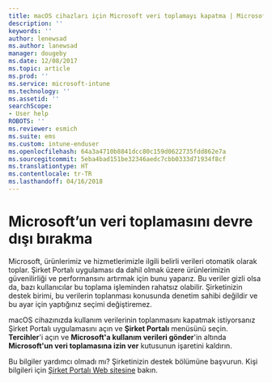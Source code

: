 ```yaml
---
title: macOS cihazları için Microsoft veri toplamayı kapatma | Microsoft Docs
description: ''
keywords: ''
author: lenewsad
ms.author: lanewsad
manager: dougeby
ms.date: 12/08/2017
ms.topic: article
ms.prod: ''
ms.service: microsoft-intune
ms.technology: ''
ms.assetid: ''
searchScope:
- User help
ROBOTS: ''
ms.reviewer: esmich
ms.suite: ems
ms.custom: intune-enduser
ms.openlocfilehash: 64a3a4710b8841dcc80c159d0622735fdd862e7a
ms.sourcegitcommit: 5eba4bad151be32346aedc7cbb0333d71934f8cf
ms.translationtype: HT
ms.contentlocale: tr-TR
ms.lasthandoff: 04/16/2018
---
```

# <a name="how-to-turn-off-microsoft-data-collection"></a>Microsoft’un veri toplamasını devre dışı bırakma

Microsoft, ürünlerimiz ve hizmetlerimizle ilgili belirli verileri otomatik olarak toplar. Şirket Portalı uygulaması da dahil olmak üzere ürünlerimizin güvenilirliği ve performansını artırmak için bunu yaparız. Bu veriler gizli olsa da, bazı kullanıcılar bu toplama işleminden rahatsız olabilir. Şirketinizin destek birimi, bu verilerin toplanması konusunda denetim sahibi değildir ve bu ayar için yaptığınız seçimi değiştiremez.

macOS cihazınızda kullanım verilerinin toplanmasını kapatmak istiyorsanız Şirket Portalı uygulamasını açın ve **Şirket Portalı** menüsünü seçin. **Tercihler**'i açın ve **Microsoft'a kullanım verileri gönder**'in altında **Microsoft'un veri toplamasına izin ver** kutusunun işaretini kaldırın.

Bu bilgiler yardımcı olmadı mı? Şirketinizin destek bölümüne başvurun. Kişi bilgileri için [Şirket Portalı Web sitesine](https://portal.manage.microsoft.com#HelpDeskDialog) bakın.
